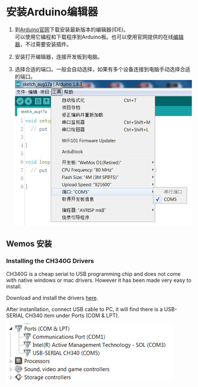 # 安装Arduino编辑器

1. 到[Arduino官网](/www.arduino.cc)下载安装最新版本的编辑器\(IDE\)。  
   可以使用它编程和下载程序到Arduino板。也可以使用官网提供的在线[编辑器](https://create.arduino.cc/editor)，不过需要安装插件。

2. 安装打开编辑器，连接开发板到电脑。

3. 选择合适的端口。一般会自动选择，如果有多个设备连接到电脑手动选择合适的端口。  
   ![](/assets/import.png)

## Wemos 安装

### Installing the CH340G Drivers

CH340G is a cheap serial to USB programming chip and does not come with native windows or mac drivers. However it has been made very easy to install.

Download and install the drivers [here](https://github.com/mekesim/Hardware-IOT/blob/master/assets/CH341SER.zip).

After instanllation, connect USB cable to PC, it will find there is a USB-SERIAL CH340 item under Ports \(COM & LPT\).

![](/assets/comport.png)

